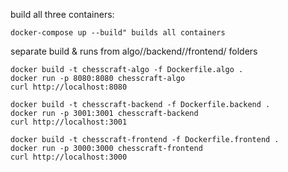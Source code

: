 build all three containers:

```
docker-compose up --build" builds all containers
```

separate build & runs from algo//backend//frontend/ folders

```
docker build -t chesscraft-algo -f Dockerfile.algo .
docker run -p 8080:8080 chesscraft-algo
curl http://localhost:8080

docker build -t chesscraft-backend -f Dockerfile.backend .
docker run -p 3001:3001 chesscraft-backend
curl http://localhost:3001

docker build -t chesscraft-frontend -f Dockerfile.frontend .
docker run -p 3000:3000 chesscraft-frontend
curl http://localhost:3000

```
